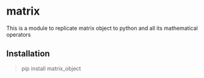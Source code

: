 # matrix

This is a module to replicate matrix object to python and all its mathematical operators

## Installation

>pip install matrix_object
